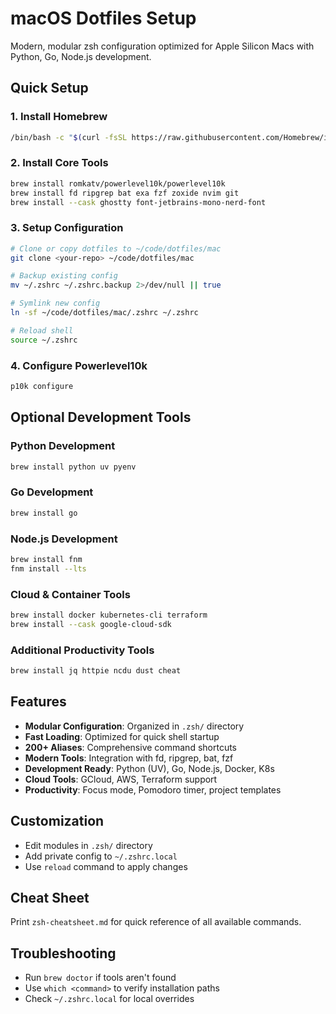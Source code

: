 # macOS Dotfiles Setup

Modern, modular zsh configuration optimized for Apple Silicon Macs with Python, Go, Node.js development.

## Quick Setup

### 1. Install Homebrew
```bash
/bin/bash -c "$(curl -fsSL https://raw.githubusercontent.com/Homebrew/install/HEAD/install.sh)"
```

### 2. Install Core Tools
```bash
brew install romkatv/powerlevel10k/powerlevel10k
brew install fd ripgrep bat exa fzf zoxide nvim git
brew install --cask ghostty font-jetbrains-mono-nerd-font
```

### 3. Setup Configuration
```bash
# Clone or copy dotfiles to ~/code/dotfiles/mac
git clone <your-repo> ~/code/dotfiles/mac

# Backup existing config
mv ~/.zshrc ~/.zshrc.backup 2>/dev/null || true

# Symlink new config
ln -sf ~/code/dotfiles/mac/.zshrc ~/.zshrc

# Reload shell
source ~/.zshrc
```

### 4. Configure Powerlevel10k
```bash
p10k configure
```

## Optional Development Tools

### Python Development
```bash
brew install python uv pyenv
```

### Go Development
```bash
brew install go
```

### Node.js Development
```bash
brew install fnm
fnm install --lts
```

### Cloud & Container Tools
```bash
brew install docker kubernetes-cli terraform
brew install --cask google-cloud-sdk
```

### Additional Productivity Tools
```bash
brew install jq httpie ncdu dust cheat
```

## Features

- **Modular Configuration**: Organized in `.zsh/` directory
- **Fast Loading**: Optimized for quick shell startup
- **200+ Aliases**: Comprehensive command shortcuts
- **Modern Tools**: Integration with fd, ripgrep, bat, fzf
- **Development Ready**: Python (UV), Go, Node.js, Docker, K8s
- **Cloud Tools**: GCloud, AWS, Terraform support
- **Productivity**: Focus mode, Pomodoro timer, project templates

## Customization

- Edit modules in `.zsh/` directory
- Add private config to `~/.zshrc.local`
- Use `reload` command to apply changes

## Cheat Sheet

Print `zsh-cheatsheet.md` for quick reference of all available commands.

## Troubleshooting

- Run `brew doctor` if tools aren't found
- Use `which <command>` to verify installation paths
- Check `~/.zshrc.local` for local overrides
